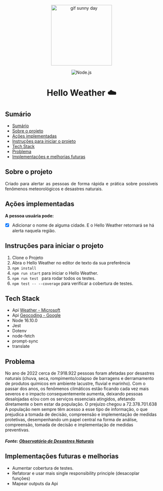 
<p align="center">
  <img src="https://media.tenor.com/bC57J4v11UcAAAAM/weather-sunny.gif" alt="gif sunny day" height="200px">
</p>

<p align="center">
  <img src="https://img.shields.io/badge/Node.js-16.10.0-blue" alt="Node.js">
</p>

<h1 align="center">Hello Weather ☁️</h1>

## Sumário

- [Sumário](#sumário)
- [Sobre o projeto](#sobre-o-projeto)
- [Ações implementadas](#ações-implementadas)
- [Instruções para iniciar o projeto](#instruções-para-iniciar-o-projeto)
- [Tech Stack](#tech-stack)
- [Problema](#problema)
- [Implementações e melhorias futuras](impletacoes-e-melhorias-futuras)


## Sobre o projeto

<p align="justify">Criado para alertar as pessoas de forma rápida e prática sobre possíveis fenômenos meteorológicos e desastres naturais.
  
## Ações implementadas 
  
**A pessoa usuária pode:**  
- [X] Adicionar o nome de alguma cidade.
E o Hello Weather retornará se há alerta naquela região.


</p>

## Instruções para iniciar o projeto
1) Clone o Projeto
2) Abra o Hello Weather no editor de texto da sua preferência
3) ``npm install``
4) ``npm run start`` para iniciar o Hello Weather.
5) ``npm run test `` para rodar todos os testes.
6) ``npm test -- --coverage`` para verificar a cobertura de testes.

## Tech Stack
- Api [Weather - Microsoft](https://learn.microsoft.com/pt-br/rest/api/maps/weather/get-severe-weather-alerts?tabs=HTTP)
- Api [Geocoding - Google](https://developers.google.com/maps/documentation/javascript/geocoding)
- Node 16.10.0
- Jest
- Dotenv
- node-fetch
- prompt-sync
- translate


## Problema

No ano de 2022 cerca de 7.918.922 pessoas foram afetadas por desastres naturais (chuva, seca, rompimento/colapso de barragens e derramamento de produtos químicos em ambiente lacustre, fluvial e marinho).
Com o passar dos anos, os fenômenos climáticos estão ficando cada vez mais severos e o impacto consequentemente aumenta, deixando pessoas desalojadas e/ou com os serviços essenciais atingidos, afetando diretamente o bem estar da população. O prejuízo chegou a 72.378.701.638 A população nem sempre têm acesso a esse tipo de informação, o que prejudica a tomada de decisão, compreensão e implementação de medidas protetivas, desempenhando um papel central na forma de análise, compreensão, tomada de decisão e implementação de medidas preventivas. 
##### Fonte: [Observatório de Desastres Naturais](https://desastres.cnm.org.br/)


## Implementações futuras e melhorias
- Aumentar cobertura de testes.
- Refatorar e usar mais single responsibility principle (desacoplar funções)
- Mapear outputs da Api
